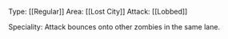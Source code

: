 Type: [[Regular]]
Area: [[Lost City]]
Attack: [[Lobbed]]

Speciality: Attack bounces onto other zombies in the same lane.